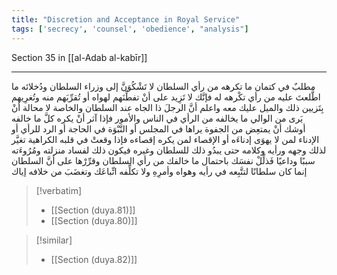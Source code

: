 ```yaml
---
title: "Discretion and Acceptance in Royal Service"
tags: ['secrecy', 'counsel', 'obedience', "analysis"]
---
```


 Section 35 in [[al-Adab al-kabīr]]

---
مطلبٌ في كتمان ما تكرهه من رأي السلطان لا تَشْكُوَنَّ إلى وزراء السلطان ودُخلائه ما اطَّلعتَ عليه من رأي تكْرهه له فإنَّك لا تَزِيد على أنْ تفطِّنَهم لهواه أو تُقرِّبَهم منه وتُغرِيهم بِتَزيين ذلك والميل عليك معه  واعلم أنَّ الرجلَ ذا الجاه عند السلطان والخاصة لا محالة أنْ يَرى من الوالي ما يخالفه من الرأي في الناس والأمور فإذا آثر أنْ يكره كلَّ ما خالفه أوشك أنْ يمتعِض من الجفوة يراها في المجلس أو النَّبْوَة في الحاجة أو الرد للرأي أو الإدناء لمن لا يهوَى إدناءَه أو الإقصاء لمن يكره إقصاءه  فإذا وقعتْ في قلبه الكراهية تغيَّر لذلك وجهه ورأيه وكلامه حتى يبدُو ذلك للسلطان وغيره فيكون ذلك لفساد منزلته ومُرُوءَته سببًا وداعيًا  فَذلِّلْ نفسَك باحتمال ما خالفك من رأي السلطان وقرِّرْها على أنَّ السلطان إنما كان سلطانًا لتتَّبِعه في رأيه وهواه وأمرِهِ ولا تكلِّفه اتِّباعَك وتغضَبَ من خلافه إياك

> [!verbatim]
> - [[Section (duya.81)]]
> - [[Section (duya.80)]]

> [!similar]
> - [[Section (duya.82)]]
